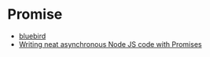 # Promise

- [bluebird](https://github.com/petkaantonov/bluebird)
- [Writing neat asynchronous Node JS code with Promises](https://medium.com/dev-bits/writing-neat-asynchronous-node-js-code-with-promises-32ed3a4fd098)
